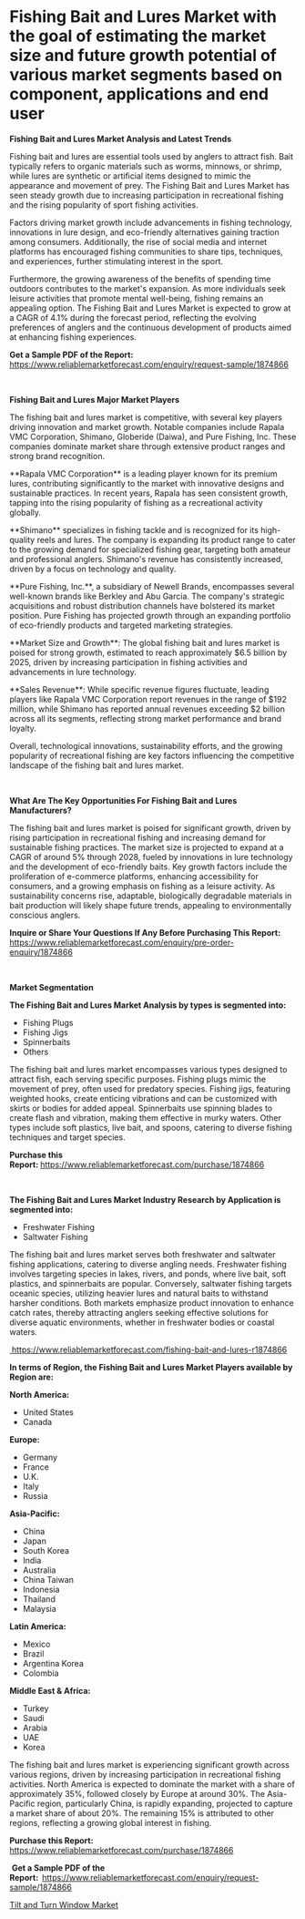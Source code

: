 <p><h1>Fishing Bait and Lures Market with the goal of estimating the market size and future growth potential of various market segments based on component, applications and end user</h1></p><p><strong>Fishing Bait and Lures Market Analysis and Latest Trends</strong></p>
<p><p>Fishing bait and lures are essential tools used by anglers to attract fish. Bait typically refers to organic materials such as worms, minnows, or shrimp, while lures are synthetic or artificial items designed to mimic the appearance and movement of prey. The Fishing Bait and Lures Market has seen steady growth due to increasing participation in recreational fishing and the rising popularity of sport fishing activities. </p><p>Factors driving market growth include advancements in fishing technology, innovations in lure design, and eco-friendly alternatives gaining traction among consumers. Additionally, the rise of social media and internet platforms has encouraged fishing communities to share tips, techniques, and experiences, further stimulating interest in the sport. </p><p>Furthermore, the growing awareness of the benefits of spending time outdoors contributes to the market's expansion. As more individuals seek leisure activities that promote mental well-being, fishing remains an appealing option. The Fishing Bait and Lures Market is expected to grow at a CAGR of 4.1% during the forecast period, reflecting the evolving preferences of anglers and the continuous development of products aimed at enhancing fishing experiences.</p></p>
<p><strong>Get a Sample PDF of the Report:&nbsp;</strong> <a href="https://www.reliablemarketforecast.com/enquiry/request-sample/1874866?utm_campaign=2145&utm_medium=2&utm_source=Github&utm_content=ia&utm_term=09022025&utm_id=fishing-bait-and-lures">https://www.reliablemarketforecast.com/enquiry/request-sample/1874866</a></p>
<p>&nbsp;</p>
<p><strong>Fishing Bait and Lures Major Market Players</strong></p>
<p><p>The fishing bait and lures market is competitive, with several key players driving innovation and market growth. Notable companies include Rapala VMC Corporation, Shimano, Globeride (Daiwa), and Pure Fishing, Inc. These companies dominate market share through extensive product ranges and strong brand recognition.</p><p>**Rapala VMC Corporation** is a leading player known for its premium lures, contributing significantly to the market with innovative designs and sustainable practices. In recent years, Rapala has seen consistent growth, tapping into the rising popularity of fishing as a recreational activity globally. </p><p>**Shimano** specializes in fishing tackle and is recognized for its high-quality reels and lures. The company is expanding its product range to cater to the growing demand for specialized fishing gear, targeting both amateur and professional anglers. Shimano's revenue has consistently increased, driven by a focus on technology and quality.</p><p>**Pure Fishing, Inc.**, a subsidiary of Newell Brands, encompasses several well-known brands like Berkley and Abu Garcia. The company's strategic acquisitions and robust distribution channels have bolstered its market position. Pure Fishing has projected growth through an expanding portfolio of eco-friendly products and targeted marketing strategies.</p><p>**Market Size and Growth**: The global fishing bait and lures market is poised for strong growth, estimated to reach approximately $6.5 billion by 2025, driven by increasing participation in fishing activities and advancements in lure technology. </p><p>**Sales Revenue**: While specific revenue figures fluctuate, leading players like Rapala VMC Corporation report revenues in the range of $192 million, while Shimano has reported annual revenues exceeding $2 billion across all its segments, reflecting strong market performance and brand loyalty.</p><p>Overall, technological innovations, sustainability efforts, and the growing popularity of recreational fishing are key factors influencing the competitive landscape of the fishing bait and lures market.</p></p>
<p>&nbsp;</p>
<p><strong>What Are The Key Opportunities For Fishing Bait and Lures Manufacturers?</strong></p>
<p><p>The fishing bait and lures market is poised for significant growth, driven by rising participation in recreational fishing and increasing demand for sustainable fishing practices. The market size is projected to expand at a CAGR of around 5% through 2028, fueled by innovations in lure technology and the development of eco-friendly baits. Key growth factors include the proliferation of e-commerce platforms, enhancing accessibility for consumers, and a growing emphasis on fishing as a leisure activity. As sustainability concerns rise, adaptable, biologically degradable materials in bait production will likely shape future trends, appealing to environmentally conscious anglers.</p></p>
<p><strong>Inquire or Share Your Questions If Any Before Purchasing This Report:</strong> <a href="https://www.reliablemarketforecast.com/enquiry/pre-order-enquiry/1874866?utm_campaign=2145&utm_medium=2&utm_source=Github&utm_content=ia&utm_term=09022025&utm_id=fishing-bait-and-lures">https://www.reliablemarketforecast.com/enquiry/pre-order-enquiry/1874866</a></p>
<p>&nbsp;</p>
<p><strong>Market Segmentation</strong></p>
<p><strong>The Fishing Bait and Lures Market Analysis by types is segmented into:</strong></p>
<p><ul><li>Fishing Plugs</li><li>Fishing Jigs</li><li>Spinnerbaits</li><li>Others</li></ul></p>
<p><p>The fishing bait and lures market encompasses various types designed to attract fish, each serving specific purposes. Fishing plugs mimic the movement of prey, often used for predatory species. Fishing jigs, featuring weighted hooks, create enticing vibrations and can be customized with skirts or bodies for added appeal. Spinnerbaits use spinning blades to create flash and vibration, making them effective in murky waters. Other types include soft plastics, live bait, and spoons, catering to diverse fishing techniques and target species.</p></p>
<p><strong>Purchase this Report:&nbsp;</strong><a href="https://www.reliablemarketforecast.com/purchase/1874866?utm_campaign=2145&utm_medium=2&utm_source=Github&utm_content=ia&utm_term=09022025&utm_id=fishing-bait-and-lures">https://www.reliablemarketforecast.com/purchase/1874866</a></p>
<p>&nbsp;</p>
<p><strong>The Fishing Bait and Lures Market Industry Research by Application is segmented into:</strong></p>
<p><ul><li>Freshwater Fishing</li><li>Saltwater Fishing</li></ul></p>
<p><p>The fishing bait and lures market serves both freshwater and saltwater fishing applications, catering to diverse angling needs. Freshwater fishing involves targeting species in lakes, rivers, and ponds, where live bait, soft plastics, and spinnerbaits are popular. Conversely, saltwater fishing targets oceanic species, utilizing heavier lures and natural baits to withstand harsher conditions. Both markets emphasize product innovation to enhance catch rates, thereby attracting anglers seeking effective solutions for diverse aquatic environments, whether in freshwater bodies or coastal waters.</p></p>
<p><a href="https://www.reliablemarketforecast.com/fishing-bait-and-lures-r1874866?utm_campaign=2145&utm_medium=2&utm_source=Github&utm_content=ia&utm_term=09022025&utm_id=fishing-bait-and-lures">&nbsp;https://www.reliablemarketforecast.com/fishing-bait-and-lures-r1874866</a></p>
<p><strong>In terms of Region, the Fishing Bait and Lures Market Players available by Region are:</strong></p>
<p>
    <p> <strong> North America: </strong>
        <ul>
            <li>United States</li>
            <li>Canada</li>
        </ul>
        </p> 
    <p> <strong> Europe: </strong>
        <ul>
            <li>Germany</li>
            <li>France</li>
            <li>U.K.</li>
            <li>Italy</li>
            <li>Russia</li>
        </ul>
        </p> 
    <p> <strong> Asia-Pacific: </strong>
        <ul>
            <li>China</li>
            <li>Japan</li>
            <li>South Korea</li>
            <li>India</li>
            <li>Australia</li>
            <li>China Taiwan</li>
            <li>Indonesia</li>
            <li>Thailand</li>
            <li>Malaysia</li>
        </ul>
        </p> 
    <p> <strong> Latin America: </strong>
        <ul>
            <li>Mexico</li>
            <li>Brazil</li>
            <li>Argentina Korea</li>
            <li>Colombia</li>
        </ul>
        </p> 
    <p> <strong> Middle East & Africa: </strong>
        <ul>
            <li>Turkey</li>
            <li>Saudi</li>
            <li>Arabia</li>
            <li>UAE</li>
            <li>Korea</li>
        </ul>
    </p>
    </p>
<p><p>The fishing bait and lures market is experiencing significant growth across various regions, driven by increasing participation in recreational fishing activities. North America is expected to dominate the market with a share of approximately 35%, followed closely by Europe at around 30%. The Asia-Pacific region, particularly China, is rapidly expanding, projected to capture a market share of about 20%. The remaining 15% is attributed to other regions, reflecting a growing global interest in fishing.</p></p>
<p><strong>Purchase this Report: </strong><a href="https://www.reliablemarketforecast.com/purchase/1874866?utm_campaign=2145&utm_medium=2&utm_source=Github&utm_content=ia&utm_term=09022025&utm_id=fishing-bait-and-lures">https://www.reliablemarketforecast.com/purchase/1874866</a></p>
<p>&nbsp;<strong>Get a Sample PDF of the Report:&nbsp;&nbsp;</strong><a href="https://www.reliablemarketforecast.com/enquiry/request-sample/1874866?utm_campaign=2145&utm_medium=2&utm_source=Github&utm_content=ia&utm_term=09022025&utm_id=fishing-bait-and-lures">https://www.reliablemarketforecast.com/enquiry/request-sample/1874866</a></p>
<p><strong></strong></p>
<p><p><a href="https://github.com/FahadAhmed223/Market-Research-Report-List-1/blob/main/tilt-and-turn-window-market.md?utm_campaign=2145&utm_medium=2&utm_source=Github&utm_content=ia&utm_term=09022025&utm_id=fishing-bait-and-lures">Tilt and Turn Window Market</a></p></p>